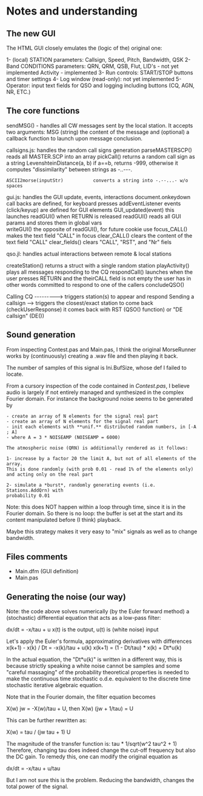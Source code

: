 # Notes and understanding


## The new GUI

The HTML GUI closely emulates the (logic of the) original one:

1- (local) STATION parameters: Callsign, Speed, Pitch, Bandwidth, QSK
2- Band CONDITIONS parameters: QRN, QRM, QSB, Flut, LID's - not yet implemented
                               Activity - implemented
3- Run controls:               START/STOP buttons and timer settings
4- Log window (read-only):     not yet implemented
5- Operator:                   input text fields for QSO and logging
                               including buttons (CQ, AGN, NR, ETC.)


## The core functions

sendMSG()     -   handles all CW messages sent by the local station. It accepts
                  two arguments: MSG (string) the content of the message and
                  (optional) a callback function to launch upon message conclusion.


callsigns.js:       handles the random call signs generation
    parseMASTERSCP()                reads all MASTER.SCP into an array
    pickCall()                      returns a random call sign as a string
    LevenshteinDistance(a, b)       if a==b, returns -999, otherwise it computes 
                                    "dissimilarity" between strings as -..---.

    ASCII2morse(inputStr)           converts a string into -.--...- w/o spaces


gui.js:             handles the GUI update, events, interactions
    document.onkeydown              call backs are defined, for keyboard presses
    addEventListener                events (click/keyup) are defined for GUI elements
    GUI_updated(event)              this launches readGUI() when RETURN is released
    readGUI()                       reads all GUI params and stores them in global vars   
    writeGUI()                      the opposite of readGUI(), for future cookie use
    focus_CALL()                    makes the text field "CALL" in focus
    clear_CALL()                    clears the content of the text field "CALL"
    clear_fields()                      clears "CALL", "RST", and "Nr" fiels

qso.jl:             handles actual interactions between remote & local stations



createStation()     returns a struct with a single random station
playActivity()      plays all messages responding to the CQ
respondCall()       launches when the user presses RETURN and the theirCALL field is not empty
                    the user has in other words committed to respond to one of the callers
concludeQSO()


Calling CQ  ---------> triggers station(s) to appear and respond
Sending a callsign --> triggers the closest/exact station to come back (checkUserResponse)
                       it comes back with RST (QSO() function) or "DE callsign" (DE())














## Sound generation

From inspecting Contest.pas and Main.pas, I think the original MorseRunner works
by (continuously) creating a .wav file and then playing it back.

The number of samples of this signal is Ini.BufSize, whose def I failed to 
locate.

From a cursory inspection of the code contained in *Contest.pas*, I believe 
audio is largely if not entirely managed and synthesized in the complex Fourier
domain. For instance the background noise seems to be generated by 

    - create an array of N elements for the signal real part
    - create an array of N elements for the signal real part
    - init each elements with **unif.** distributed random numbers, in [-A ; A]
    - where A = 3 * NOISEAMP (NOISEAMP = 6000) 

    The atmospheric noise (QRN) is additionally rendered as it follows:

    1- increase by a factor 20 the limit A, but not of all elements of the array.
    This is done randomly (with prob 0.01 - read 1% of the elements only) 
    and acting only on the real part

    2- simulate a *burst*, randomly generating events (i.e. Stations.AddQrn) with
    probability 0.01

Note: this does NOT happen within a loop through time, since it is in the Fourier
domain. So there is no loop: the buffer is set at the start and its content 
manipulated before (I think) playback.

Maybe this strategy makes it very easy to "mix" signals as well as to change
bandwidth.




## Files comments

- Main.dfm  (GUI definition)
- Main.pas


## Generating the noise (our way)


Note: the code above solves numerically (by the Euler forward method) a
(stochastic) differential equation that acts as a low-pass filter:

dx/dt = -x/tau + u        x(t) is the output, u(t) is (white noise) input

Let's apply the Euler's formula, approximating derivatives with differences
x(k+1) - x(k) / Dt = -x(k)/tau + u(k)
x(k+1) = (1 - Dt/tau) * x(k) + Dt*u(k)

In the actual equation, the "Dt*u(k)" is written in a different way,
this is because strictly speaking a white noise cannot be samples and
some "careful massaging" of the probability theoretical properties is
needed to make the continuous time stochastic o.d.e. equivalent to the
discrete time stochastic iterative algebraic equation.

Note that in the Fourier domain, the filter equation becomes

X(w) jw = -X(w)/tau + U, then  X(w) (jw + 1/tau) = U 

This can be further rewritten as:

X(w) = tau / (jw tau + 1)  U

The magnitude of the transfer function is: tau * 1/sqrt(w^2 tau^2 + 1)
Therefore, changing tau does indeed change the cut-off frequency but also the
DC gain. To remedy this, one can modify the original equation as

dx/dt = -x/tau + u/tau    

But I am not sure this is the problem. Reducing the bandwidth, changes the total
power of the signal.